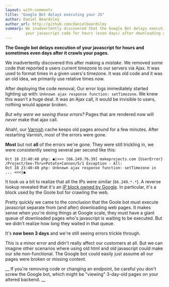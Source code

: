 ```yaml
---
layout: with-comments
title: "Google Bot delays executing your JS"
author: Daniel Beardsley
author_url: http://github.com/danielbeardsley
summary: We inadvertently discovered that the Google Bot delays execution of
         your javascript code for hours (even days) after downloading your pages.
---
```


__The Google bot delays execution of your javascript for hours and sometimes even days after it crawls your pages.__

We inadvertently discovered this after making a _mistake_.
We removed some code that reported a users current timezone to our servers via Ajax.
It was used to format times in a given users's timezone.
It was old code and it was an old idea,
we primarily use relative times now.

After deploying the code removal,
Our error logs immediately started lighting up with: 
`Unknown ajax response function: setTimezone`.
We knew this wasn't a huge deal.
It was an Ajax call, it would be invisible to users,
nothing would appear broken.

_But why were we seeing these errors?_
Pages that are rendered now will _never_ make that ajax call.

Ahah!, our [Varnish](https://www.varnish-cache.org/) cache
keeps old pages around for a few minutes.
After restarting Varnish, most of the errors were gone.

__Most__ but not __all__ of the errors we're gone.
They were still trickling in,
we were consistently seeing several per second like this:

    Oct 18 23:40:40 php: ◼|>>> [66.249.76.39] makeprojects.com {UserError} /Project/See-Thru+Potato+Cannon/5/1 Exception - All:
    Oct 18 23:40:40 php: Unknown ajax response function: setTimezone in ... <<<|◼

It took us a bit to realize that all the IPs were similar (`66.249.*.*`).
A reverse lookup revealed that it's an [IP block owned by Google](http://www.tcpiputils.com/browse/ip-address/66.249.76.39).
In particular, it's a block used by the Goole bot for crawling the web.

Pretty quickly we came to the conclusion that the Goole bot must
execute javascript separate from (and after) downloading web pages.
It makes sense when you're doing things at Google scale,
they must have a giant queue of downloaded pages who's javascript is waiting to be executed.
But we didn't realize how _long_ they waited in that queue. 

It's __now been 3 days__ and we're still seeing errors trickle through.

This is a minor error and didn't really affect our customers at all.
But we can imagine other scenarios where using old html and old javascript
could make our site non-functional.
The Google bot could easily just assume all our pages were broken or missing content.

__
If you're removing code or changing an endpoint, be careful you don't screw
the Google bot, which might be "viewing" 3-day-old pages on your altered
backend.
__
